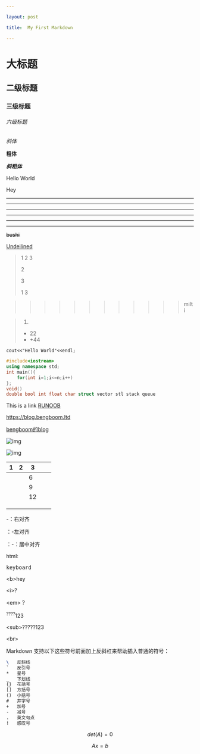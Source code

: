 ```yaml
---

layout: post

title:  My First Markdown

---
```






# 大标题



## 二级标题



### 三级标题

###### 六级标题

*斜体*

**粗体**

***斜粗体***

Hello World   



Hey





***



* * * * * * *        



*****

-------

-- -- --

-- -- --

~~bushi~~



<u> Undeilined</u>



[^RUNOOB]: is a webside for me to learn by myself



>
>
>1 2 3 
>
>2 
>
>  3
>
> 1 3
>
>



> > > > > > > > > > > > milti

> 1.
>
> + 22
> + +44



`cout<<"Hello World"<<endl;`



```cpp
#include<iostream>
using namespace std;
int main(){
    for(int i=1;i<=n;i++)
};
void()
double bool int float char struct vector stl stack queue
```



This is a link [RUNOOB](runoob.com)



<https://blog.bengboom.ltd>

[bengboom的blog](blog,bengboom.ltd)





![img](file:///C:\Users\jienb\AppData\Local\Temp\SGPicFaceTpBq\30488\0224D6EE.png)





![img](file:///C:\Users\jienb\AppData\Local\Temp\SGPicFaceTpBq\30488\02251ACD.png)









| 1    | 2    | 3    |      |      |
| ---- | ---- | ---- | ---- | ---- |
|      |      | 6    |      |      |
|      |      | 9    |      |      |
|      |      | 12   |      |      |
|      |      |      |      |      |
|      |      |      |      |      |
|      |      |      |      |      |





-：右对齐

：-左对齐

：-：居中对齐





html:

<kbd> keyboard</kbd>

\<b>hey</b>

\<i>?</i>

\<em>？</em>

<sup>\????</sup>123

\<sub>?????</sub>123

\<br>







Markdown 支持以下这些符号前面加上反斜杠来帮助插入普通的符号：

```tex
\   反斜线
`   反引号
*   星号
_   下划线
{}  花括号
[]  方括号
()  小括号
#   井字号
+   加号
-   减号
.   英文句点
!   感叹号
```


$$
det(A)=0
$$

$$
Ax=b
$$
~~~

